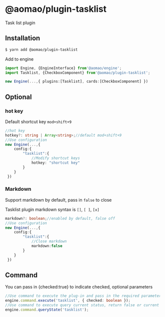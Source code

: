 # @aomao/plugin-tasklist

Task list plugin

## Installation

```bash
$ yarn add @aomao/plugin-tasklist
```

Add to engine

```ts
import Engine, {EngineInterface} from'@aomao/engine';
import Tasklist, {CheckboxComponent} from'@aomao/plugin-tasklist';

new Engine(...,{ plugins:[Tasklist], cards:[CheckboxComponent] })
```

## Optional

### hot key

Default shortcut key `mod+shift+9`

```ts
//hot key
hotkey?: string | Array<string>;//default mod+shift+9
//Use configuration
new Engine(...,{
    config:{
        "tasklist":{
            //Modify shortcut keys
            hotkey: "shortcut key"
        }
    }
 })
```

### Markdown

Support markdown by default, pass in `false` to close

Tasklist plugin markdown syntax is `[]`, `[ ]`, `[x]`

```ts
markdown?: boolean;//enabled by default, false off
//Use configuration
new Engine(...,{
    config:{
        "tasklist":{
            //Close markdown
            markdown:false
        }
    }
 })
```

## Command

You can pass in {checked:true} to indicate checked, optional parameters

```ts
//Use command to execute the plug-in and pass in the required parameters
engine.command.execute('tasklist', { checked: boolean });
//Use command to execute query current status, return false or current list plug-in name tasklist tasklist unorderedlist
engine.command.queryState('tasklist');
```
